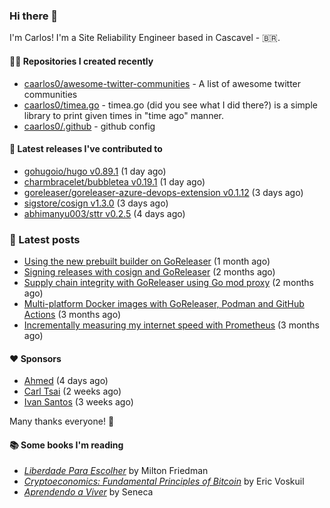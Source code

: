 ### Hi there 👋

I'm Carlos! I'm a Site Reliability Engineer based in Cascavel - 🇧🇷.

#### 👨‍💻 Repositories I created recently
- [caarlos0/awesome-twitter-communities](https://github.com/caarlos0/awesome-twitter-communities) - A list of awesome twitter communities
- [caarlos0/timea.go](https://github.com/caarlos0/timea.go) - timea.go (did you see what I did there?) is a simple library to print given times in &#34;time ago&#34; manner.
- [caarlos0/.github](https://github.com/caarlos0/.github) - github config

#### 🚀 Latest releases I've contributed to


- [gohugoio/hugo v0.89.1](https://github.com/gohugoio/hugo/releases/tag/v0.89.1) (1 day ago)
- [charmbracelet/bubbletea v0.19.1](https://github.com/charmbracelet/bubbletea/releases/tag/v0.19.1) (1 day ago)
- [goreleaser/goreleaser-azure-devops-extension v0.1.12](https://github.com/goreleaser/goreleaser-azure-devops-extension/releases/tag/v0.1.12) (3 days ago)
- [sigstore/cosign v1.3.0](https://github.com/sigstore/cosign/releases/tag/v1.3.0) (3 days ago)
- [abhimanyu003/sttr v0.2.5](https://github.com/abhimanyu003/sttr/releases/tag/v0.2.5) (4 days ago)

### 📄 Latest posts
- [Using the new prebuilt builder on GoReleaser](https://carlosbecker.com/posts/goreleaser-prebuilt/) (1 month ago)
- [Signing releases with cosign and GoReleaser](https://carlosbecker.com/posts/goreleaser-cosign/) (2 months ago)
- [Supply chain integrity with GoReleaser using Go mod proxy](https://carlosbecker.com/posts/supply-chain-goreleaser-go-mod-proxy/) (2 months ago)
- [Multi-platform Docker images with GoReleaser, Podman and GitHub Actions](https://carlosbecker.com/posts/goreleaser-actions-podman/) (3 months ago)
- [Incrementally measuring my internet speed with Prometheus](https://carlosbecker.com/posts/speedtest-prometheus/) (3 months ago)

#### ❤️ Sponsors
- [Ahmed](https://github.com/Clivern) (4 days ago)
- [Carl Tsai](https://github.com/moonape1226) (2 weeks ago)
- [Ivan Santos](https://github.com/pragmaticivan) (3 weeks ago)

Many thanks everyone! 🙏

#### 📚 Some books I'm reading
- _[Liberdade Para Escolher](https://www.goodreads.com/book/show/17238591-liberdade-para-escolher)_ by Milton Friedman
- _[Cryptoeconomics: Fundamental Principles of Bitcoin](https://www.goodreads.com/book/show/56919322-cryptoeconomics)_ by Eric Voskuil
- _[Aprendendo a Viver](https://www.goodreads.com/book/show/28219486-aprendendo-a-viver)_ by Seneca
